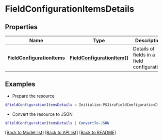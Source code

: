 # FieldConfigurationItemsDetails
## Properties

Name | Type | Description | Notes
------------ | ------------- | ------------- | -------------
**FieldConfigurationItems** | [**FieldConfigurationItem[]**](FieldConfigurationItem.md) | Details of fields in a field configuration. | 

## Examples

- Prepare the resource
```powershell
$FieldConfigurationItemsDetails = Initialize-PSJiraFieldConfigurationItemsDetails  -FieldConfigurationItems null
```

- Convert the resource to JSON
```powershell
$FieldConfigurationItemsDetails | ConvertTo-JSON
```

[[Back to Model list]](../README.md#documentation-for-models) [[Back to API list]](../README.md#documentation-for-api-endpoints) [[Back to README]](../README.md)

